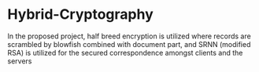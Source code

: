 # Hybrid-Cryptography

In the proposed project, half breed encryption is utilized where records are scrambled by blowfish combined with
document part, and SRNN (modified RSA) is utilized for the secured correspondence amongst clients and the servers
